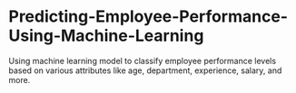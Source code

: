 # Predicting-Employee-Performance-Using-Machine-Learning
Using machine learning model to classify employee performance levels based on various attributes like age, department, experience, salary, and more.
